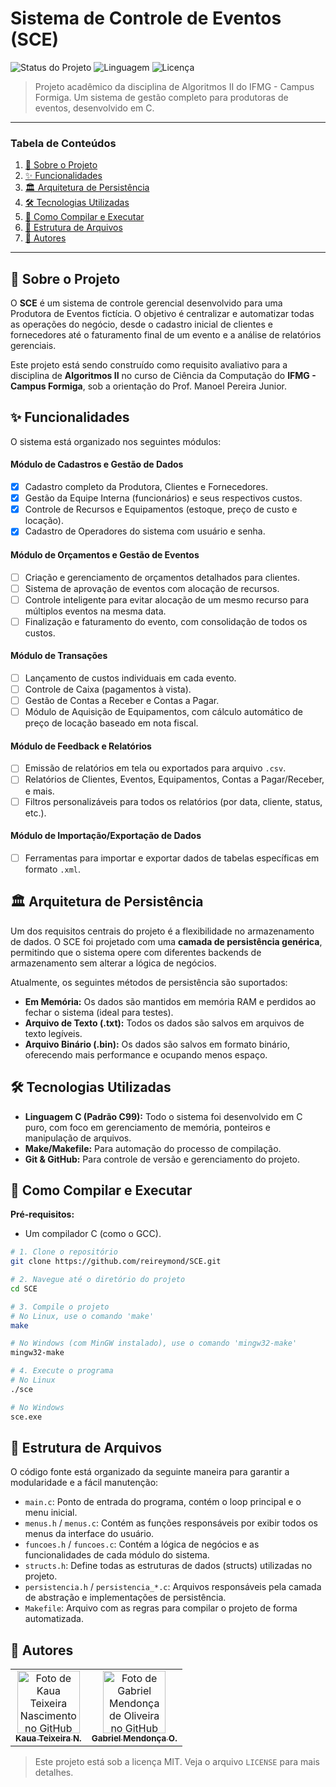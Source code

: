 # Sistema de Controle de Eventos (SCE)

![Status do Projeto](https://img.shields.io/badge/status-em%20desenvolvimento-yellowgreen)
![Linguagem](https://img.shields.io/badge/C-C99-blue.svg)
![Licença](https://img.shields.io/badge/licen%C3%A7a-MIT-green)

> Projeto acadêmico da disciplina de Algoritmos II do IFMG - Campus Formiga. Um sistema de gestão completo para produtoras de eventos, desenvolvido em C.

---

### Tabela de Conteúdos
1. [📖 Sobre o Projeto](#-sobre-o-projeto)
2. [✨ Funcionalidades](#-funcionalidades)
3. [🏛️ Arquitetura de Persistência](#️-arquitetura-de-persistência)
4. [🛠️ Tecnologias Utilizadas](#️-tecnologias-utilizadas)
5. [🚀 Como Compilar e Executar](#-como-compilar-e-executar)
6. [📂 Estrutura de Arquivos](#-estrutura-de-arquivos)
7. [👤 Autores](#-autores)

---

## 📖 Sobre o Projeto

O **SCE** é um sistema de controle gerencial desenvolvido para uma Produtora de Eventos fictícia. O objetivo é centralizar e automatizar todas as operações do negócio, desde o cadastro inicial de clientes e fornecedores até o faturamento final de um evento e a análise de relatórios gerenciais.

Este projeto está sendo construído como requisito avaliativo para a disciplina de **Algoritmos II** no curso de Ciência da Computação do **IFMG - Campus Formiga**, sob a orientação do Prof. Manoel Pereira Junior.

## ✨ Funcionalidades

O sistema está organizado nos seguintes módulos:

#### Módulo de Cadastros e Gestão de Dados
- [x] Cadastro completo da Produtora, Clientes e Fornecedores.
- [x] Gestão da Equipe Interna (funcionários) e seus respectivos custos.
- [x] Controle de Recursos e Equipamentos (estoque, preço de custo e locação).
- [x] Cadastro de Operadores do sistema com usuário e senha.

#### Módulo de Orçamentos e Gestão de Eventos
- [ ] Criação e gerenciamento de orçamentos detalhados para clientes.
- [ ] Sistema de aprovação de eventos com alocação de recursos.
- [ ] Controle inteligente para evitar alocação de um mesmo recurso para múltiplos eventos na mesma data.
- [ ] Finalização e faturamento do evento, com consolidação de todos os custos.

#### Módulo de Transações
- [ ] Lançamento de custos individuais em cada evento.
- [ ] Controle de Caixa (pagamentos à vista).
- [ ] Gestão de Contas a Receber e Contas a Pagar.
- [ ] Módulo de Aquisição de Equipamentos, com cálculo automático de preço de locação baseado em nota fiscal.

#### Módulo de Feedback e Relatórios
- [ ] Emissão de relatórios em tela ou exportados para arquivo `.csv`.
- [ ] Relatórios de Clientes, Eventos, Equipamentos, Contas a Pagar/Receber, e mais.
- [ ] Filtros personalizáveis para todos os relatórios (por data, cliente, status, etc.).

#### Módulo de Importação/Exportação de Dados
- [ ] Ferramentas para importar e exportar dados de tabelas específicas em formato `.xml`.

## 🏛️ Arquitetura de Persistência

Um dos requisitos centrais do projeto é a flexibilidade no armazenamento de dados. O SCE foi projetado com uma **camada de persistência genérica**, permitindo que o sistema opere com diferentes backends de armazenamento sem alterar a lógica de negócios.

Atualmente, os seguintes métodos de persistência são suportados:
* **Em Memória:** Os dados são mantidos em memória RAM e perdidos ao fechar o sistema (ideal para testes).
* **Arquivo de Texto (.txt):** Todos os dados são salvos em arquivos de texto legíveis.
* **Arquivo Binário (.bin):** Os dados são salvos em formato binário, oferecendo mais performance e ocupando menos espaço.

## 🛠️ Tecnologias Utilizadas

* **Linguagem C (Padrão C99):** Todo o sistema foi desenvolvido em C puro, com foco em gerenciamento de memória, ponteiros e manipulação de arquivos.
* **Make/Makefile:** Para automação do processo de compilação.
* **Git & GitHub:** Para controle de versão e gerenciamento do projeto.

## 🚀 Como Compilar e Executar

**Pré-requisitos:**
* Um compilador C (como o GCC).

```bash
# 1. Clone o repositório
git clone https://github.com/reireymond/SCE.git

# 2. Navegue até o diretório do projeto
cd SCE

# 3. Compile o projeto
# No Linux, use o comando 'make'
make

# No Windows (com MinGW instalado), use o comando 'mingw32-make'
mingw32-make

# 4. Execute o programa
# No Linux
./sce

# No Windows
sce.exe

```

## 📂 Estrutura de Arquivos

O código fonte está organizado da seguinte maneira para garantir a modularidade e a fácil manutenção:

* `main.c`: Ponto de entrada do programa, contém o loop principal e o menu inicial.
* `menus.h` / `menus.c`: Contém as funções responsáveis por exibir todos os menus da interface do usuário.
* `funcoes.h` / `funcoes.c`: Contém a lógica de negócios e as funcionalidades de cada módulo do sistema.
* `structs.h`: Define todas as estruturas de dados (structs) utilizadas no projeto.
* `persistencia.h` / `persistencia_*.c`: Arquivos responsáveis pela camada de abstração e implementações de persistência.
* `Makefile`: Arquivo com as regras para compilar o projeto de forma automatizada.

## 👤 Autores

<table>
  <tr>
    <td align="center">
      <a href="https://github.com/reireymond">
        <img src="https://github.com/reireymond.png?size=100" width="100px;" alt="Foto de Kaua Teixeira Nascimento no GitHub"/>
        <br />
        <sub>
          <b>Kaua Teixeira N.</b>
        </sub>
      </a>
    </td>
    <td align="center">
      <a href="https://github.com/bielbieloliveirag8-eng">
        <img src="https://github.com/bielbieloliveirag8-eng.png?size=100" width="100px;" alt="Foto de Gabriel Mendonça de Oliveira no GitHub"/>
        <br />
        <sub>
          <b>Gabriel Mendonça O.</b>
        </sub>
      </a>
    </td>
  </tr>
</table>

> Este projeto está sob a licença MIT. Veja o arquivo `LICENSE` para mais detalhes.
